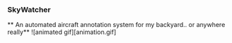 ### SkyWatcher
** An automated aircraft annotation system for my backyard.. or anywhere really**
![animated gif][animation.gif]
